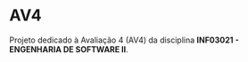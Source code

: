 # AV4

Projeto dedicado à Avaliação 4 (AV4) da disciplina **INF03021 - ENGENHARIA DE SOFTWARE II**. 
